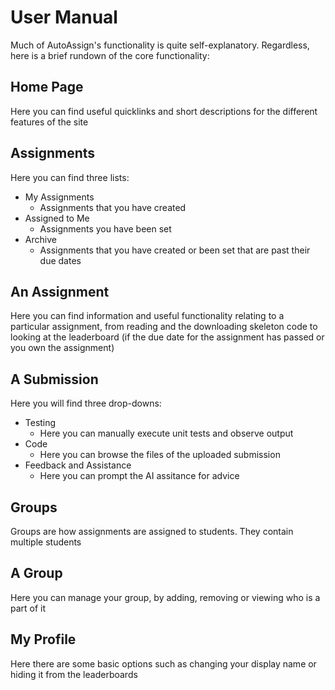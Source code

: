 # User Manual

Much of AutoAssign's functionality is quite self-explanatory. Regardless, here is a brief rundown of the core functionality:

## Home Page

Here you can find useful quicklinks and short descriptions for the different features of the site

## Assignments

Here you can find three lists:

- My Assignments
  - Assignments that you have created
- Assigned to Me
  - Assignments you have been set
- Archive
  - Assignments that you have created or been set that are past their due dates

## An Assignment

Here you can find information and useful functionality relating to a particular assignment, from reading and the downloading skeleton code to looking at the leaderboard (if the due date for the assignment has passed or you own the assignment)

## A Submission

Here you will find three drop-downs:

- Testing
  - Here you can manually execute unit tests and observe output
- Code
  - Here you can browse the files of the uploaded submission
- Feedback and Assistance
  - Here you can prompt the AI assitance for advice

## Groups

Groups are how assignments are assigned to students. They contain multiple students

## A Group

Here you can manage your group, by adding, removing or viewing who is a part of it

## My Profile

Here there are some basic options such as changing your display name or hiding it from the leaderboards
